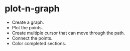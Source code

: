 # plot-n-graph

- Create a graph. 
- Plot the points. 
- Create multiple cursor that can move through the path. 
- Connect the points.
- Color completed sections.
